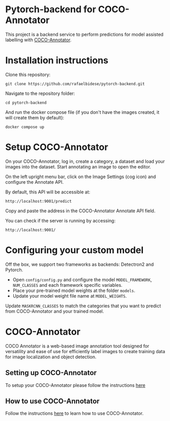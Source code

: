 # Pytorch-backend for COCO-Annotator

This project is a backend service to perform predictions for model assisted labelling with [COCO-Annotator](https://github.com/jsbroks/coco-annotator).


# Installation instructions

Clone this repository:

`git clone https://github.com/rafaelbidese/pytorch-backend.git`

Navigate to the repository folder:

`cd pytorch-backend`

And run the docker compose file (if you don't have the images created, it will create them by default):

`docker compose up`

# Setup COCO-Annotator

On your COCO-Annotator, log in, create a category, a dataset and load your images into the dataset. Start annotating an image to open the editor.

On the left upright menu bar, click on the Image Settings (cog icon) and configure the Annotate API.

By default, this API will be accessible at:

`http://localhost:9001/predict`

Copy and paste the address in the COCO-Annotator Annotate API field.

You can check if the server is running by accessing:

`http://localhost:9001/`


# Configuring your custom model

Off the box, we support two frameworks as backends: Detectron2 and Pytorch. 

- Open `config/config.py` and configure the model `MODEL_FRAMEWORK`, `NUM_CLASSES` and each framework specific variables. 
- Place your pre-trained model weights at the folder `models`.
- Update your model weight file name at `MODEL_WEIGHTS`.

Update `MASKRCNN_CLASSES` to match the categories that you want to predict from COCO-Annotator and your trained model.

# COCO-Annotator

COCO Annotator is a web-based image annotation tool designed for versatility and ease of use for efficiently label images to create training data for image localization and object detection.

## Setting up COCO-Annotator

To setup your COCO-Annotator please follow the instructions [here](https://github.com/jsbroks/coco-annotator/wiki/Getting-Started)

## How to use COCO-Annotator

Follow the instructions [here](https://github.com/jsbroks/coco-annotator/wiki/Usage) to learn how to use COCO-Annotator.
